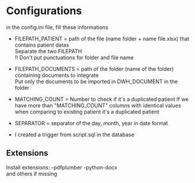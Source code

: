 # Configurations

in the config.ini file, fill these informations
 - FILEPATH_PATIENT = path of the file (name folder + name file.xlsx) that contains patient datas  
 Separate the two FILEPATH  
 !! Don't put punctuations for folder and file name
 - FILEPATH_DOCUMENTS = path of the folder (name of the folder) containing documents to integrate  
 Put only the documents to be imported in DWH_DOCUMENT in the folder
 - MATCHING_COUNT = Number to check if it's a duplicated patient 
    If we have more than "MATCHING_COUNT" columns with identical values when comparing to existing patient it's a duplicated patient 
 - SEPARATOR = separator of the day, month, year in date format

- I created a trigger from script.sql in the database  

## Extensions  
Install extensions: 
 -pdfplumber
 -python-docx  
and others if missing